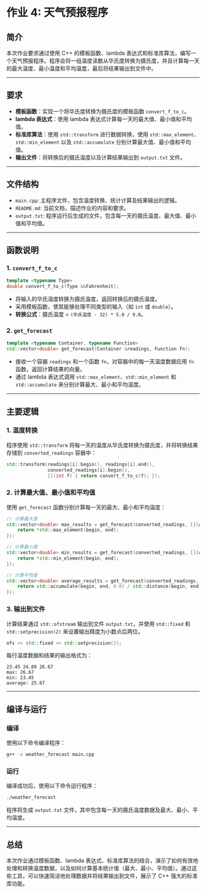 

# 作业 4: 天气预报程序

## 简介

本次作业要求通过使用 C++ 的模板函数、lambda 表达式和标准库算法，编写一个天气预报程序。程序会将一组温度读数从华氏度转换为摄氏度，并且计算每一天的最大温度、最小温度和平均温度，最后将结果输出到文件中。

---

## 要求

- **模板函数**：实现一个将华氏度转换为摄氏度的模板函数 `convert_f_to_c`。
- **lambda 表达式**：使用 lambda 表达式计算每一天的最大值、最小值和平均值。
- **标准库算法**：使用 `std::transform` 进行数据转换，使用 `std::max_element`、`std::min_element` 以及 `std::accumulate` 分别计算最大值、最小值和平均值。
- **输出文件**：将转换后的摄氏温度以及计算结果输出到 `output.txt` 文件。

---

## 文件结构

- `main.cpp`: 主程序文件，包含温度转换、统计计算及结果输出的逻辑。
- `README.md`: 当前文档，描述作业的内容和要求。
- `output.txt`: 程序运行后生成的文件，包含每一天的摄氏温度、最大值、最小值和平均值。

---

## 函数说明

### 1. **`convert_f_to_c`**
```cpp
template <typename Type> 
double convert_f_to_c(Type &&Fahrenheit);
```
- 将输入的华氏温度转换为摄氏温度，返回转换后的摄氏温度。
- 采用模板函数，使其能够处理不同类型的输入（如 `int` 或 `double`）。
- **转换公式**：摄氏温度 = `(华氏温度 - 32) * 5.0 / 9.0`。

### 2. **`get_forecast`**
```cpp
template <typename Container, typename Function>
std::vector<double> get_forecast(Container &readings, Function fn);
```
- 接收一个容器 `readings` 和一个函数 `fn`，对容器中的每一天温度数据应用 `fn` 函数，返回计算结果的向量。
- 通过 lambda 表达式调用 `std::max_element`、`std::min_element` 和 `std::accumulate` 来分别计算最大、最小和平均温度。

---

## 主要逻辑

### 1. 温度转换
程序使用 `std::transform` 将每一天的温度从华氏度转换为摄氏度，并将转换结果存储到 `converted_readings` 容器中：
```cpp
std::transform(readings[i].begin(), readings[i].end(),
               converted_readings[i].begin(),
               [](int f) { return convert_f_to_c(f); });
```

### 2. 计算最大值、最小值和平均值
使用 `get_forecast` 函数分别计算每一天的最大、最小和平均温度：
```cpp
// 计算最大值
std::vector<double> max_results = get_forecast(converted_readings, [](auto begin, auto end) {
    return *std::max_element(begin, end);
});

// 计算最小值
std::vector<double> min_results = get_forecast(converted_readings, [](auto begin, auto end) {
    return *std::min_element(begin, end);
});

// 计算平均值
std::vector<double> average_results = get_forecast(converted_readings, [](auto begin, auto end) {
    return std::accumulate(begin, end, 0.0) / std::distance(begin, end);
});
```

### 3. 输出到文件
计算结果通过 `std::ofstream` 输出到文件 `output.txt`，并使用 `std::fixed` 和 `std::setprecision(2)` 来设置输出精度为小数点后两位。

```cpp
ofs << std::fixed << std::setprecision(2);
```

每行温度数据和结果的输出格式为：
```
23.45 24.89 26.67 
max: 26.67
min: 23.45
average: 25.67
```

---

## 编译与运行

### 编译
使用以下命令编译程序：

```bash
g++ -o weather_forecast main.cpp
```

### 运行
编译成功后，使用以下命令运行程序：

```bash
./weather_forecast
```

程序将生成 `output.txt` 文件，其中包含每一天的摄氏温度数据及最大、最小、平均温度。

---

## 总结

本次作业通过模板函数、lambda 表达式、标准库算法的结合，演示了如何有效地处理和转换温度数据，以及如何计算基本统计值（最大、最小、平均值）。通过这些工具，可以快速简洁地处理数据并将结果输出到文件，展示了 C++ 强大的标准库功能。

